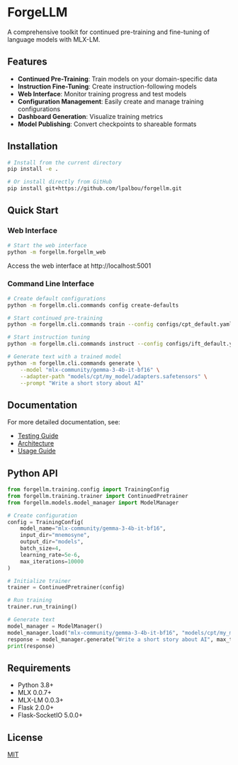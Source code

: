 # ForgeLLM

A comprehensive toolkit for continued pre-training and fine-tuning of language models with MLX-LM.

## Features

- **Continued Pre-Training**: Train models on your domain-specific data
- **Instruction Fine-Tuning**: Create instruction-following models
- **Web Interface**: Monitor training progress and test models
- **Configuration Management**: Easily create and manage training configurations
- **Dashboard Generation**: Visualize training metrics
- **Model Publishing**: Convert checkpoints to shareable formats

## Installation

```bash
# Install from the current directory
pip install -e .

# Or install directly from GitHub
pip install git+https://github.com/lpalbou/forgellm.git
```

## Quick Start

### Web Interface

```bash
# Start the web interface
python -m forgellm.forgellm_web
```

Access the web interface at http://localhost:5001

### Command Line Interface

```bash
# Create default configurations
python -m forgellm.cli.commands config create-defaults

# Start continued pre-training
python -m forgellm.cli.commands train --config configs/cpt_default.yaml

# Start instruction tuning
python -m forgellm.cli.commands instruct --config configs/ift_default.yaml

# Generate text with a trained model
python -m forgellm.cli.commands generate \
    --model "mlx-community/gemma-3-4b-it-bf16" \
    --adapter-path "models/cpt/my_model/adapters.safetensors" \
    --prompt "Write a short story about AI"
```

## Documentation

For more detailed documentation, see:

- [Testing Guide](../docs/TESTING_GUIDE.md)
- [Architecture](../docs/architecture.md)
- [Usage Guide](../docs/USAGE_GUIDE.md)

## Python API

```python
from forgellm.training.config import TrainingConfig
from forgellm.training.trainer import ContinuedPretrainer
from forgellm.models.model_manager import ModelManager

# Create configuration
config = TrainingConfig(
    model_name="mlx-community/gemma-3-4b-it-bf16",
    input_dir="mnemosyne",
    output_dir="models",
    batch_size=4,
    learning_rate=5e-6,
    max_iterations=10000
)

# Initialize trainer
trainer = ContinuedPretrainer(config)

# Run training
trainer.run_training()

# Generate text
model_manager = ModelManager()
model_manager.load("mlx-community/gemma-3-4b-it-bf16", "models/cpt/my_model/adapters.safetensors")
response = model_manager.generate("Write a short story about AI", max_tokens=200)
print(response)
```

## Requirements

- Python 3.8+
- MLX 0.0.7+
- MLX-LM 0.0.3+
- Flask 2.0.0+
- Flask-SocketIO 5.0.0+

## License

[MIT](LICENSE) 